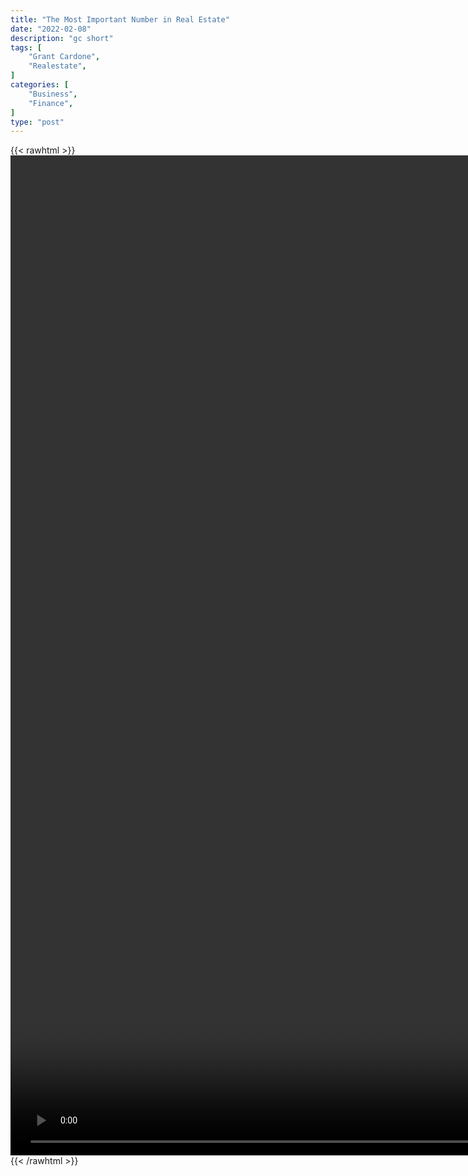 ```yaml
---
title: "The Most Important Number in Real Estate"
date: "2022-02-08"
description: "gc short"
tags: [
    "Grant Cardone",
    "Realestate",
]
categories: [
    "Business",
    "Finance",
]
type: "post"
---
```

{{< rawhtml >}}
    <video style="height:40vh;width:auto" overflow="hidden" controls>
        <source src="https://clips.dev00ps.com/Grant%20Cardone/the%20most%20important%20number%20in%20real%20estate.mp4" type="video/mp4"> 
    </video>
{{< /rawhtml >}}